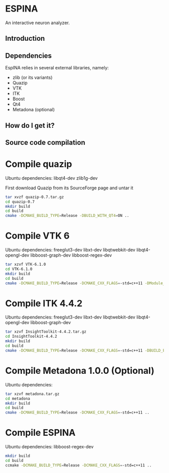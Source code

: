 ESPINA
=======

An interactive neuron analyzer.

## Introduction

## Dependencies

EspINA relies in several external libraries, namely:

- zlib (or its variants)
- Quazip
- VTK
- ITK
- Boost
- Qt4
- Metadona (optional)

## How do I get it?

## Source code compilation

# Compile quazip

Ubuntu dependencies:
libqt4-dev
zlib1g-dev

First download Quazip from its SourceForge page and untar it

```sh
tar xvzf quazip-0.7.tar.gz
cd quazip-0.7
mkdir build
cd build
cmake -DCMAKE_BUILD_TYPE=Release -DBUILD_WITH_QT4=ON ..
```

# Compile VTK 6
Ubuntu dependencies:
freeglut3-dev
libxt-dev
libqtwebkit-dev
libqt4-opengl-dev
libboost-graph-dev
libboost-regex-dev

```sh
tar xzvf VTK-6.1.0
cd VTK-6.1.0
mkdir build
cd build
cmake -DCMAKE_BUILD_TYPE=Release -DCMAKE_CXX_FLAGS=-std=c++11 -DModule_vtkInfovisBoost=ON -DModule_vtkInfovisBoostGraphAlg=ON -DVTK_Group_Qt=ON ..

```

# Compile ITK 4.4.2
Ubuntu dependencies:
freeglut3-dev
libxt-dev
libqtwebkit-dev
libqt4-opengl-dev
libboost-graph-dev

```sh
tar xzvf InsightToolkit-4.4.2.tar.gz
cd InsightToolkit-4.4.2
mkdir build
cd build
cmake -DCMAKE_BUILD_TYPE=Release -DCMAKE_CXX_FLAGS=-std=c++11 -DBUILD_EXAMPLES=OFF -DBUILD_SHARED_LIBS=ON -DBUILD_TESTING=OFF -DModule_ITKVtkGlue=ON -DVTK_DIR=<path to vtk build directory>  ..
```

# Compile Metadona 1.0.0 (Optional)
Ubuntu dependencies:

```sh
tar xzvf metadona.tar.gz
cd metadona
mkdir build
cd build
cmake -DCMAKE_BUILD_TYPE=Release -DCMAKE_CXX_FLAGS=-std=c++11 ..
```

# Compile ESPINA
Ubuntu dependencies:
libboost-regex-dev

```sh
mkdir build
cd build
ccmake -DCMAKE_BUILD_TYPE=Release -DCMAKE_CXX_FLAGS=-std=c++11 ..
```
